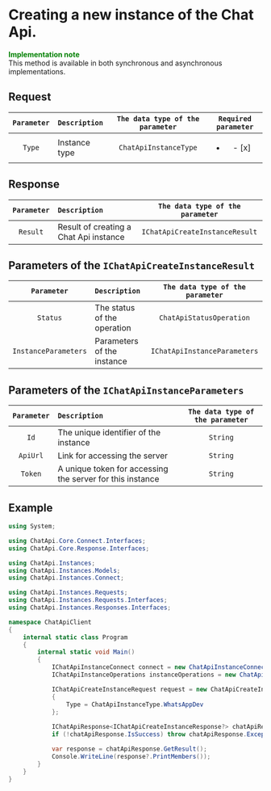# Creating a new instance of the Chat Api.
**<span style="color:green">Implementation note</span>** <br/>
This method is available in both synchronous and asynchronous implementations.

## Request
| `Parameter` | `Description`                        | `The data type of the parameter` | `Required parameter`     |
|:-----------:|:-------------------------------------|:--------------------------------:|:------------------------:|
|  `Type`     | Instance type                        | `ChatApiInstanceType`            | <ul><li>- [x] </li></ul> |

## Response
|  `Parameter`          | `Description`              | `The data type of the parameter` | 
|:---------------------:|:---------------------------|:--------------------------------:|
| `Result`              | Result of creating a Chat Api instance           | `IChatApiCreateInstanceResult`

## Parameters of the `IChatApiCreateInstanceResult`
|  `Parameter`           | `Description`                                        | `The data type of the parameter` | 
|:---------------------:|:------------------------------------------------------|:--------------------------------:|
| `Status`              | The status of the operation                           | `ChatApiStatusOperation`
| `InstanceParameters`  | Parameters of the instance                            | `IChatApiInstanceParameters`

## Parameters of the `IChatApiInstanceParameters`
|  `Parameter`           | `Description`                                             | `The data type of the parameter` | 
|:----------------------:|:----------------------------------------------------------|:--------------------------------:|
| `Id`                   | The unique identifier of the instance                     | `String`
| `ApiUrl`               | Link for accessing the server                             | `String`
| `Token`                | A unique token for accessing the server for this instance | `String`


## Example
```csharp
using System;

using ChatApi.Core.Connect.Interfaces;
using ChatApi.Core.Response.Interfaces;

using ChatApi.Instances;
using ChatApi.Instances.Models;
using ChatApi.Instances.Connect;

using ChatApi.Instances.Requests;
using ChatApi.Instances.Requests.Interfaces;
using ChatApi.Instances.Responses.Interfaces;

namespace ChatApiClient
{
    internal static class Program
    {
        internal static void Main()
        {
            IChatApiInstanceConnect connect = new ChatApiInstanceConnect("ApiKey");
            IChatApiInstanceOperations instanceOperations = new ChatApiInstanceOperations(connect);

            IChatApiCreateInstanceRequest request = new ChatApiCreateInstanceRequest
            {
                Type = ChatApiInstanceType.WhatsAppDev
            };
            
            IChatApiResponse<IChatApiCreateInstanceResponse?> chatApiResponse = instanceOperations.CreateChatApiInstance(request);
            if (!chatApiResponse.IsSuccess) throw chatApiResponse.Exception!;

            var response = chatApiResponse.GetResult();
            Console.WriteLine(response?.PrintMembers());
        }
    }
}
```
